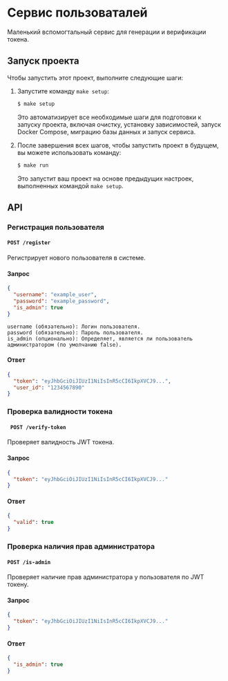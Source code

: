 # Сервис пользоваталей

Маленький вспомогтальный сервис для генерации и верификации токена.

## Запуск проекта

Чтобы запустить этот проект, выполните следующие шаги:

1. Запустите команду `make setup`:

    ```bash
    $ make setup
    ```

   Это автоматизирует все необходимые шаги для подготовки к запуску проекта, включая очистку, установку зависимостей, запуск Docker Compose, миграцию базы данных и запуск сервиса.


2.  После завершения всех шагов, чтобы запустить проект в будущем, вы можете использовать команду:

    ```bash
    $ make run
    ```

    Это запустит ваш проект на основе предыдущих настроек, выполненных командой `make setup`.

## API 

### Регистрация пользователя

#### `POST /register`

Регистрирует нового пользователя в системе.

#### Запрос

```json
{
  "username": "example_user",
  "password": "example_password",
  "is_admin": true
}
```

    username (обязательно): Логин пользователя.
    password (обязательно): Пароль пользователя.
    is_admin (опционально): Определяет, является ли пользователь администратором (по умолчанию false).

#### Ответ


```json
{
  "token": "eyJhbGciOiJIUzI1NiIsInR5cCI6IkpXVCJ9...",
  "user_id": "1234567890"
}
```

### Проверка валидности токена
#### ` POST /verify-token`

Проверяет валидность JWT токена.
#### Запрос

```json
{
  "token": "eyJhbGciOiJIUzI1NiIsInR5cCI6IkpXVCJ9..."
}
```

#### Ответ

```json
{
  "valid": true
}
```

### Проверка наличия прав администратора
#### `POST /is-admin`

Проверяет наличие прав администратора у пользователя по JWT токену.
#### Запрос

```json
{
  "token": "eyJhbGciOiJIUzI1NiIsInR5cCI6IkpXVCJ9..."
}
```

#### Ответ

```json
{
  "is_admin": true
}
```
